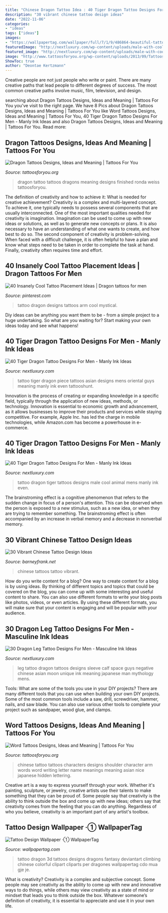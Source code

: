 ```yaml
---
title: "Chinese Dragon Tattoo Idea : 40 Tiger Dragon Tattoo Designs For Men"
description: "30 vibrant chinese tattoo design ideas"
date: "2022-11-06"
categories:
- "ideas"
tags: ["ideas"]
images:
- "https://wallpapertag.com/wallpaper/full/7/1/9/486864-beautiful-tattoo-design-wallpaper-1600x2152-for-tablet.jpg"
featuredImage: "http://nextluxury.com/wp-content/uploads/male-with-cool-tiger-dragon-tattoo-design-on-back.jpg"
featured_image: "http://nextluxury.com/wp-content/uploads/male-with-cool-tiger-dragon-tattoo-design-on-back.jpg"
image: "http://www.tattoosforyou.org/wp-content/uploads/2013/09/Tattoos-of-Dragons-768x1024.jpg"
ShowToc: true
author: "Deontae Kertzmann"
---
```



Creative people are not just people who write or paint. There are many creative paths that lead people to different degrees of success. The most common creative paths involve music, film, television, and design.

	

		
searching about Dragon Tattoos Designs, Ideas and Meaning | Tattoos For You you've visit to the right page. We have 8 Pics about Dragon Tattoos Designs, Ideas and Meaning | Tattoos For You like Word Tattoos Designs, Ideas and Meaning | Tattoos For You, 40 Tiger Dragon Tattoo Designs For Men - Manly Ink Ideas and also Dragon Tattoos Designs, Ideas and Meaning | Tattoos For You. Read more:
		
    
## Dragon Tattoos Designs, Ideas And Meaning | Tattoos For You

<img loading=lazy src="http://www.tattoosforyou.org/wp-content/uploads/2013/09/Tattoos-of-Dragons-768x1024.jpg" onerror="this.onerror=null;this.src='https://tse3.mm.bing.net/th?id=OIP.q4kgPFecNDJ3zL9K9V9_nAHaJ4&amp;pid=15.1';" alt="Dragon Tattoos Designs, Ideas and Meaning | Tattoos For You">

_Source: tattoosforyou.org_

>dragon tattoo tattoos dragons meaning designs finished ronda weiss tattoosforyou. 

	

The definition of creativity and how to achieve it: What is needed for creative achievement?
Creativity is a complex and multi-layered concept. To achieve it, one typically needs to possess several components that are usually interconnected. One of the most important qualities needed for creativity is imagination. Imagination can be used to come up with new ideas or solutions, as well as to generate new concepts or plans. It is also necessary to have an understanding of what one wants to create, and how best to do so. The second component of creativity is problem-solving. When faced with a difficult challenge, it is often helpful to have a plan and know what steps need to be taken in order to complete the task at hand. Finally, creativity often requires time and effort.

    
## 40 Insanely Cool Tattoo Placement Ideas | Dragon Tattoos For Men

<img loading=lazy src="https://i.pinimg.com/736x/b2/46/89/b24689c7da44cc759249f46625cb5042--dragon-tattoo-arm-dragon-tattoo-designs.jpg" onerror="this.onerror=null;this.src='https://tse3.mm.bing.net/th?id=OIP.Zsj_fZYtJbmEaoeRGcScVQHaP1&amp;pid=15.1';" alt="40 Insanely Cool Tattoo Placement Ideas | Dragon tattoos for men">

_Source: pinterest.com_

>tattoo dragon designs tattoos arm cool mystical. 

	

Diy ideas can be anything you want them to be - from a simple project to a huge undertaking. So what are you waiting for? Start making your own ideas today and see what happens!

    
## 40 Tiger Dragon Tattoo Designs For Men - Manly Ink Ideas

<img loading=lazy src="http://nextluxury.com/wp-content/uploads/unique-mens-tiger-dragon-tattoos.jpg" onerror="this.onerror=null;this.src='https://tse2.mm.bing.net/th?id=OIP.LRZk3UBIe6p9M7wgVBSptQHaJ4&amp;pid=15.1';" alt="40 Tiger Dragon Tattoo Designs For Men - Manly Ink Ideas">

_Source: nextluxury.com_

>tattoo tiger dragon piece tattoos asian designs mens oriental guys meaning manly ink even tattooshunt. 

	

Innovation is the process of creating or expanding knowledge in a specific field, typically through the application of new ideas, methods, or technology. Innovation is essential to economic growth and advancement, as it allows businesses to improve their products and services while staying competitive. For example, Apple Inc. has led the charge in mobile technologies, while Amazon.com has become a powerhouse in e-commerce.

    
## 40 Tiger Dragon Tattoo Designs For Men - Manly Ink Ideas

<img loading=lazy src="http://nextluxury.com/wp-content/uploads/male-with-cool-tiger-dragon-tattoo-design-on-back.jpg" onerror="this.onerror=null;this.src='https://tse2.mm.bing.net/th?id=OIP.6LkJLhXeHWR_XzOPuRNBbQHaKc&amp;pid=15.1';" alt="40 Tiger Dragon Tattoo Designs For Men - Manly Ink Ideas">

_Source: nextluxury.com_

>tattoo dragon tiger tattoos designs male cool animal mens manly ink even. 

	

The brainstroming effect is a cognitive phenomenon that refers to the sudden change in focus of a person's attention. This can be observed when the person is exposed to a new stimulus, such as a new idea, or when they are trying to remember something. The brainstroming effect is often accompanied by an increase in verbal memory and a decrease in nonverbal memory.

    
## 30 Vibrant Chinese Tattoo Design Ideas

<img loading=lazy src="http://www.barneyfrank.net/wp-content/uploads/2014/06/chinese-tattoos-13.jpg" onerror="this.onerror=null;this.src='https://tse1.mm.bing.net/th?id=OIP.qlktbLq_z1ZJYVQCU0BlEwHaK3&amp;pid=15.1';" alt="30 Vibrant Chinese Tattoo Design Ideas">

_Source: barneyfrank.net_

>chinese tattoos tattoo vibrant. 

	

How do you write content for a blog?
One way to create content for a blog is by using ideas. By thinking of different topics and topics that could be covered on the blog, you can come up with some interesting and useful content to share. You can also use different formats to write your blog posts like photos, videos, or even articles. By using these different formats, you will make sure that your content is engaging and will be popular with your audience.

    
## 30 Dragon Leg Tattoo Designs For Men - Masculine Ink Ideas

<img loading=lazy src="http://nextluxury.com/wp-content/uploads/chinese-red-dragon-with-negative-space-moon-guys-full-leg-sleeve-tattoo.jpg" onerror="this.onerror=null;this.src='https://tse1.mm.bing.net/th?id=OIP.FgLxfQqaxi1CI8F5pSaAHQHaHa&amp;pid=15.1';" alt="30 Dragon Leg Tattoo Designs For Men - Masculine Ink Ideas">

_Source: nextluxury.com_

>leg tattoo dragon tattoos designs sleeve calf space guys negative chinese asian moon unique ink meaning japanese man mythology mens. 

	

Tools: What are some of the tools you use in your DIY projects?
There are many different tools that you can use when building your own DIY projects. Some of the most common tools include a saw, drill, screwdriver, hammer, nails, and saw blade. You can also use various other tools to complete your project such as sandpaper, wood glue, and clamps.

    
## Word Tattoos Designs, Ideas And Meaning | Tattoos For You

<img loading=lazy src="http://www.tattoosforyou.org/wp-content/uploads/2013/09/Chinese-Words-Tattoos.jpg" onerror="this.onerror=null;this.src='https://tse2.mm.bing.net/th?id=OIP.i5zu2DAcRzHHSq9lpNlExQHaJ4&amp;pid=15.1';" alt="Word Tattoos Designs, Ideas and Meaning | Tattoos For You">

_Source: tattoosforyou.org_

>chinese tattoo tattoos characters designs shoulder character arm words word writing letter name meanings meaning asian nice japanese hidden lettering. 

	

Creative art is a way to express yourself through your work. Whether it's painting, sculpture, or jewelry, creative artists use their talents to make something that they can be proud of. Some people say that creativity is the ability to think outside the box and come up with new ideas; others say that creativity comes from the feeling that you can do anything. Regardless of who you believe, creativity is an important part of any artist's toolbox.

    
## Tattoo Design Wallpaper ·① WallpaperTag

<img loading=lazy src="https://wallpapertag.com/wallpaper/full/7/1/9/486864-beautiful-tattoo-design-wallpaper-1600x2152-for-tablet.jpg" onerror="this.onerror=null;this.src='https://tse3.mm.bing.net/th?id=OIP.EXo6DwDAW-CoEdvzM7NbCAHaJ9&amp;pid=15.1';" alt="Tattoo Design Wallpaper ·① WallpaperTag">

_Source: wallpapertag.com_

>tattoo dragon 3d tattoos designs dragons fantasy deviantart climbing chinese colorful clipart cliparts per dragones wallpapertag cdo mua gje je. 

	

What is creativity?
Creativity is a complex and subjective concept. Some people may see creativity as the ability to come up with new and innovative ways to do things, while others may view creativity as a state of mind or mindset that leads you to think outside the box. Whatever someone’s definition of creativity, it is essential to appreciate and use it in your own life.

